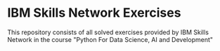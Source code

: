 # IBM Skills Network Exercises
This repository consists of all solved exercises provided by IBM Skills Network in the course "Python For Data Science, AI and Development"
